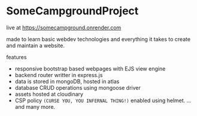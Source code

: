 # SomeCampgroundProject

live at https://somecampground.onrender.com

made to learn basic webdev technologies and everything it takes to create and maintain a website.

features
- responsive bootstrap based webpages with EJS view engine
- backend router writter in express.js
- data is stored in mongoDB, hosted in atlas
- database CRUD operations using mongoose driver
- assets hosted at cloudinary
- CSP policy `(CURSE YOU, YOU INFERNAL THING!)` enabled using helmet.
... and many more.
